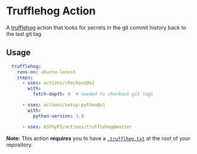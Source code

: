 # Trufflehog Action

A [trufflehog](https://github.com/trufflesecurity/truffleHog) action that looks
for secrets in the git commit history back to the last git tag

## Usage

```yaml
  trufflehog:
    runs-on: ubuntu-latest
    steps:
      - uses: actions/checkout@v2
        with:
          fetch-depth: 0  # needed to checkout git tags

      - uses: actions/setup-python@v1
        with:
          python-version: 3.8

      - uses: ASFHyP3/actions/trufflehog@master
```

**Note:** This action **requires** you to have a [`.trufflhog.txt`](../.trufflehog.txt)
at the root of your repository.  
